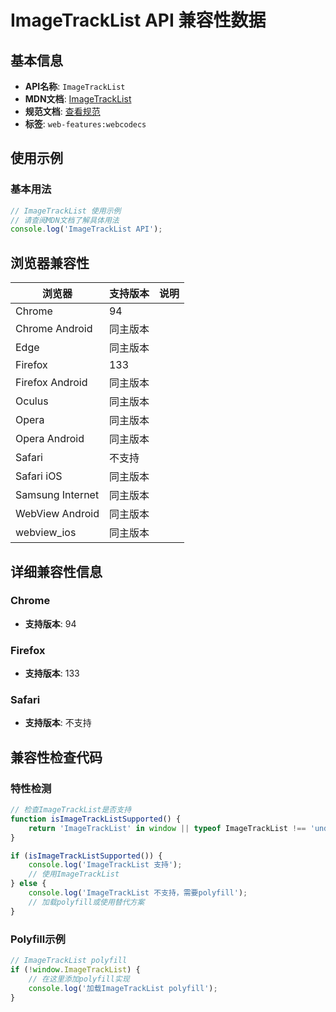# ImageTrackList API 兼容性数据

## 基本信息

- **API名称**: `ImageTrackList`
- **MDN文档**: [ImageTrackList](https://developer.mozilla.org/docs/Web/API/ImageTrackList)
- **规范文档**: [查看规范](https://w3c.github.io/webcodecs/#imagetracklist-interface)
- **标签**: `web-features:webcodecs`

## 使用示例

### 基本用法

```javascript
// ImageTrackList 使用示例
// 请查阅MDN文档了解具体用法
console.log('ImageTrackList API');
```

## 浏览器兼容性

| 浏览器 | 支持版本 | 说明 |
|--------|----------|------|
| Chrome | 94 |  |
| Chrome Android | 同主版本 |  |
| Edge | 同主版本 |  |
| Firefox | 133 |  |
| Firefox Android | 同主版本 |  |
| Oculus | 同主版本 |  |
| Opera | 同主版本 |  |
| Opera Android | 同主版本 |  |
| Safari | 不支持 |  |
| Safari iOS | 同主版本 |  |
| Samsung Internet | 同主版本 |  |
| WebView Android | 同主版本 |  |
| webview_ios | 同主版本 |  |

## 详细兼容性信息

### Chrome

- **支持版本**: 94

### Firefox

- **支持版本**: 133

### Safari

- **支持版本**: 不支持

## 兼容性检查代码

### 特性检测

```javascript
// 检查ImageTrackList是否支持
function isImageTrackListSupported() {
    return 'ImageTrackList' in window || typeof ImageTrackList !== 'undefined';
}

if (isImageTrackListSupported()) {
    console.log('ImageTrackList 支持');
    // 使用ImageTrackList
} else {
    console.log('ImageTrackList 不支持，需要polyfill');
    // 加载polyfill或使用替代方案
}
```

### Polyfill示例

```javascript
// ImageTrackList polyfill
if (!window.ImageTrackList) {
    // 在这里添加polyfill实现
    console.log('加载ImageTrackList polyfill');
}
```

